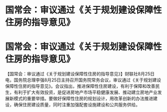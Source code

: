 # 国常会：审议通过《关于规划建设保障性住房的指导意见》

# 国常会：审议通过《关于规划建设保障性住房的指导意见》

【国常会：审议通过《关于规划建设保障性住房的指导意见》】财联社8月25日电，国务院总理李强8月25日主持召开国务院常务会议，审议通过《关于规划建设保障性住房的指导意见》。会议指出，推进保障性住房建设，有利于保障和改善民生，有利于扩大有效投资，是促进房地产市场平稳健康发展、推动建立房地产业发展新模式的重要举措。要做好保障性住房的规划设计，用改革创新的办法推进建设，确保住房建设质量，同时注重加强配套设施建设和公共服务供给。

